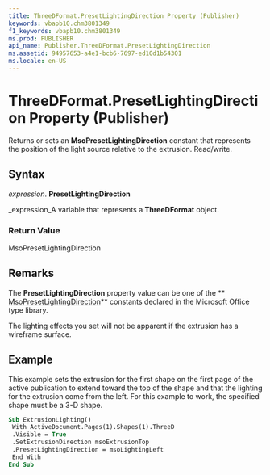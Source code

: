 ```yaml
---
title: ThreeDFormat.PresetLightingDirection Property (Publisher)
keywords: vbapb10.chm3801349
f1_keywords: vbapb10.chm3801349
ms.prod: PUBLISHER
api_name: Publisher.ThreeDFormat.PresetLightingDirection
ms.assetid: 94957653-a4e1-bcb6-7697-ed10d1b54301
ms.locale: en-US
---
```



# ThreeDFormat.PresetLightingDirection Property (Publisher)

Returns or sets an  **MsoPresetLightingDirection** constant that represents the position of the light source relative to the extrusion. Read/write.


## Syntax

 _expression_. **PresetLightingDirection**

 _expression_A variable that represents a  **ThreeDFormat** object.


### Return Value

MsoPresetLightingDirection


## Remarks

The  **PresetLightingDirection** property value can be one of the ** [MsoPresetLightingDirection](http://msdn.microsoft.com/library/msopresetlightingdirection-enumeration-office%28Office.15%29.aspx)** constants declared in the Microsoft Office type library.

The lighting effects you set will not be apparent if the extrusion has a wireframe surface.


## Example

This example sets the extrusion for the first shape on the first page of the active publication to extend toward the top of the shape and that the lighting for the extrusion come from the left. For this example to work, the specified shape must be a 3-D shape.


```vb
Sub ExtrusionLighting() 
 With ActiveDocument.Pages(1).Shapes(1).ThreeD 
 .Visible = True 
 .SetExtrusionDirection msoExtrusionTop 
 .PresetLightingDirection = msoLightingLeft 
 End With 
End Sub
```


